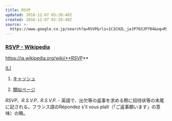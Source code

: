 ```yaml
---
title: RSVP
updated: 2016-12-07 03:20:40Z
created: 2016-12-07 03:20:40Z
source: >-
  https://www.google.co.jp/search?q=RSVP&rlz=1C1CHZL_jaJP703JP704&oq=RSVP&aqs=chrome..69i57j0l5.329j0j7&sourceid=chrome&ie=UTF-8
---
```


### [RSVP - Wikipedia](https://www.google.co.jp/url?sa=t&rct=j&q=&esrc=s&source=web&cd=1&cad=rja&uact=8&ved=0ahUKEwituLX6j-HQAhVHzLwKHYHuCpkQFggeMAA&url=https%3A%2F%2Fja.wikipedia.org%2Fwiki%2FRSVP&usg=AFQjCNFF4H2FnmHsPrYsF_u3rQCnCAe31A&sig2=aZZlUeSinnX0dPgGyePO6A)

https://ja.wikipedia.org/wiki/**RSVP**

[(L)](https://www.google.co.jp/search?q=RSVP&rlz=1C1CHZL_jaJP703JP704&oq=RSVP&aqs=chrome..69i57j0l5.329j0j7&sourceid=chrome&ie=UTF-8#)

1. [キャッシュ](https://webcache.googleusercontent.com/search?q=cache:EKyR0fq9Y1sJ:https://ja.wikipedia.org/wiki/RSVP+&cd=1&hl=ja&ct=clnk&gl=jp)

2. [類似ページ](https://www.google.co.jp/search?rlz=1C1CHZL_jaJP703JP704&q=related:https://ja.wikipedia.org/wiki/RSVP+RSVP&tbo=1&sa=X&ved=0ahUKEwituLX6j-HQAhVHzLwKHYHuCpkQHwgiMAA)

*RSVP*、*R.S.V.P.*. *R.S.V.P.* - 英語で、出欠等の返事を求める際に招待状等の末尾に記される。フランス語のRépondez s'il vous plaît（「ご返事願います」の意味）の略。